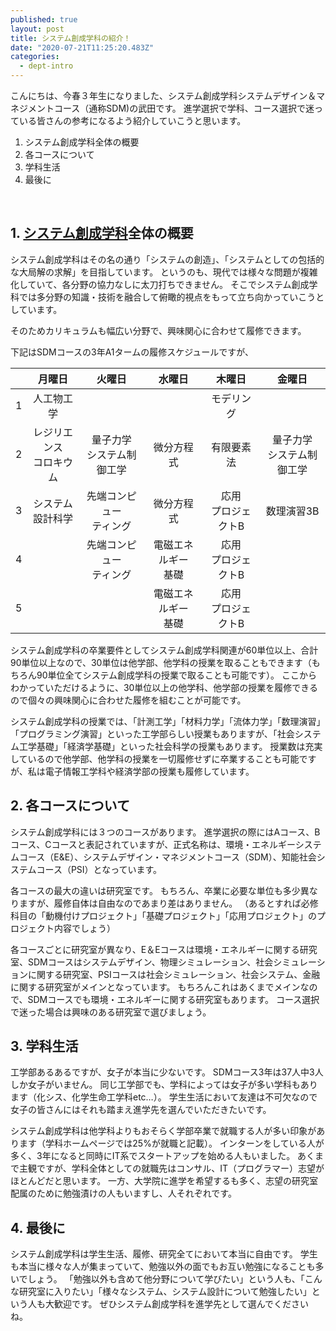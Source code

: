 ```yaml
---
published: true
layout: post
title: システム創成学科の紹介！
date: "2020-07-21T11:25:20.483Z"
categories:
  - dept-intro
---
```


こんにちは、今春３年生になりました、システム創成学科システムデザイン＆マネジメントコース（通称SDM)の武田です。
進学選択で学科、コース選択で迷っている皆さんの参考になるよう紹介していこうと思います。


1. システム創成学科全体の概要
2. 各コースについて
3. 学科生活
4. 最後に

<br>

## 1. [システム創成学科](https://www.si.t.u-tokyo.ac.jp)全体の概要 
システム創成学科はその名の通り「システムの創造」、「システムとしての包括的な大局解の求解」を目指しています。
というのも、現代では様々な問題が複雑化していて、各分野の協力なしに太刀打ちできません。
そこでシステム創成学科では多分野の知識・技術を融合して俯瞰的視点をもって立ち向かっていこうとしています。

そのためカリキュラムも幅広い分野で、興味関心に合わせて履修できます。

下記はSDMコースの3年A1タームの履修スケジュールですが、

|   |           月曜日           |            火曜日            |         水曜日         |         木曜日        |            金曜日            |
|:-:|:--------------------------:|:----------------------------:|:----------------------:|:---------------------:|:----------------------------:|
| 1 |         人工物工学         |                              |                        |       モデリング      |                              |
| 2 | レジリエンス<br>コロキウム | 量子力学<br>システム制御工学 |       微分方程式       |       有限要素法      | 量子力学<br>システム制御工学 |
| 3 |    システム<br>設計科学    |  先端コンピュー<br>ティング  |       微分方程式       | 応用<br>プロジェクトB |          数理演習3B          |
| 4 |                            |  先端コンピュー<br>ティング  | 電磁エネルギー<br>基礎 | 応用<br>プロジェクトB |                              |
| 5 |                            |                              | 電磁エネルギー<br>基礎 | 応用<br>プロジェクトB |                              |

システム創成学科の卒業要件としてシステム創成学科関連が60単位以上、合計90単位以上なので、30単位は他学部、他学科の授業を取ることもできます（もちろん90単位全てシステム創成学科の授業で取ることも可能です）。
ここからわかっていただけるように、30単位以上の他学科、他学部の授業を履修できるので個々の興味関心に合わせた履修を組むことが可能です。

システム創成学科の授業では、「計測工学」「材料力学」「流体力学」「数理演習」「プログラミング演習」といった工学部らしい授業もありますが、「社会システム工学基礎」「経済学基礎」といった社会科学の授業もあります。
授業数は充実しているので他学部、他学科の授業を一切履修せずに卒業することも可能ですが、私は電子情報工学科や経済学部の授業も履修しています。



## 2. 各コースについて
システム創成学科には３つのコースがあります。
進学選択の際にはAコース、Bコース、Cコースと表記されていますが、正式名称は、環境・エネルギーシステムコース（E&E）、システムデザイン・マネジメントコース（SDM）、知能社会システムコース（PSI）となっています。

各コースの最大の違いは研究室です。
もちろん、卒業に必要な単位も多少異なりますが、履修自体は自由なのであまり差はありません。
（あるとすれば必修科目の「動機付けプロジェクト」「基礎プロジェクト」「応用プロジェクト」のプロジェクト内容でしょう）

各コースごとに研究室が異なり、E＆Eコースは環境・エネルギーに関する研究室、SDMコースはシステムデザイン、物理シミュレーション、社会シミュレーションに関する研究室、PSIコースは社会シミュレーション、社会システム、金融に関する研究室がメインとなっています。
もちろんこれはあくまでメインなので、SDMコースでも環境・エネルギーに関する研究室もあります。
コース選択で迷った場合は興味のある研究室で選びましょう。



## 3. 学科生活
工学部あるあるですが、女子が本当に少ないです。
SDMコース3年は37人中3人しか女子がいません。
同じ工学部でも、学科によっては女子が多い学科もあります（化シス、化学生命工学科etc…）。
学生生活において友達は不可欠なので女子の皆さんにはそれも踏まえ進学先を選んでいただきたいです。

システム創成学科は他学科よりもおそらく学部卒業で就職する人が多い印象があります（学科ホームページでは25%が就職と記載）。
インターンをしている人が多く、3年になると同時にIT系でスタートアップを始める人もいました。
あくまで主観ですが、学科全体としての就職先はコンサル、IT（プログラマー）志望がほとんどだと思います。
一方、大学院に進学を希望するも多く、志望の研究室配属のために勉強漬けの人もいますし、人それぞれです。



## 4. 最後に
システム創成学科は学生生活、履修、研究全てにおいて本当に自由です。
学生も本当に様々な人が集まっていて、勉強以外の面でもお互い勉強になることも多いでしょう。
「勉強以外も含めて他分野について学びたい」という人も、「こんな研究室に入りたい」「様々なシステム、システム設計について勉強したい」という人も大歓迎です。
ぜひシステム創成学科を進学先として選んでくださいね。
